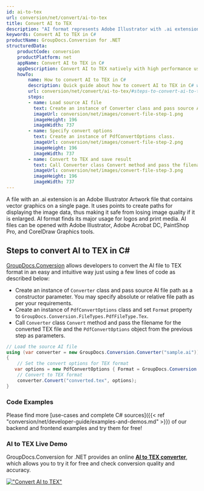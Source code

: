 ```yaml
---
id: ai-to-tex
url: conversion/net/convert/ai-to-tex
title: Convert AI to TEX
description: "AI format represents Adobe Illustrator with .ai extension. Learn how to convert AI to TEX file programmatically in C# language using GroupDocs.Conversion for .NET library."
keywords: Convert AI to TEX in C#
productName: GroupDocs.Conversion for .NET
structuredData:
    productCode: conversion
    productPlatform: net
    appName: Convert AI to TEX in C#
    appDescription: Convert AI to TEX natively with high performance using C# language and server side GroupDocs.Conversion for .NET APIs, without the use of any software like Microsoft or Open Office.
    howTo:
        name: How to convert AI to TEX in C# 
        description: Quick guide about how to convert AI to TEX in C# with high performance and accuracy.
        url: conversion/net/convert/ai-to-tex/#steps-to-convert-ai-to-tex-in-c
        steps:
        - name: Load source AI file 
          text: Create an instance of Converter class and pass source AI file path as a constructor parameter. You may specify absolute or relative file path as per your requirements. 
          imageUrl: conversion/net/images/convert-file-step-1.png
          imageHeight: 196
          imageWidth: 737
        - name: Specify convert options 
          text: Create an instance of PdfConvertOptions class.
          imageUrl: conversion/net/images/convert-file-step-2.png
          imageHeight: 196
          imageWidth: 737
        - name: Convert to TEX and save result 
          text: Call Converter class Convert method and pass the filename for the converted HTML file and the PdfConvertOptions object from the previous step as parameters.
          imageUrl: conversion/net/images/convert-file-step-3.png
          imageHeight: 196
          imageWidth: 737
---
```


A file with an .ai extension is an Adobe Illustrator Artwork file that contains vector graphics on a single page. It uses points to create paths for displaying the image data, thus making it safe from losing image quality if it is enlarged. AI format finds its major usage for logos and print media. AI files can be opened with Adobe Illustrator, Adobe Acrobat DC, PaintShop Pro, and CorelDraw Graphics tools.

## Steps to convert AI to TEX in C#

[GroupDocs.Conversion](https://products.groupdocs.com/conversion/net) allows developers to convert the AI file to TEX format in an easy and intuitive way just using a few lines of code as described below:

* Create an instance of `Converter` class and pass source AI file path as a constructor parameter. You may specify absolute or relative file path as per your requirements. 
* Create an instance of `PdfConvertOptions` class and set `Format` property to `GroupDocs.Conversion.FileTypes.PdfFileType.Tex`.
* Call `Converter` class `Convert` method and pass the filename for the converted TEX file and the `PdfConvertOptions` object from the previous step as parameters.

```csharp
// Load the source AI file
using (var converter = new GroupDocs.Conversion.Converter("sample.ai"))
{
    // Set the convert options for TEX format
   var options = new PdfConvertOptions { Format = GroupDocs.Conversion.FileTypes.PdfFileType.Tex };
    // Convert to TEX format
    converter.Convert("converted.tex", options);
}
```

### Code Examples

Please find more [use-cases and complete C# sources]({{< ref "conversion/net/developer-guide/examples-and-demos.md" >}}) of our backend and frontend examples and try them for free!

### AI to TEX Live Demo

GroupDocs.Conversion for .NET provides an online [**AI to TEX converter**](https://products.groupdocs.app/conversion/ai-to-tex), which allows you to try it for free and check conversion quality and accuracy.

[!["Convert AI to TEX"](conversion/net/images/convert-to-tex/convert-ai-to-tex.png)](https://products.groupdocs.app/conversion/ai-to-tex)